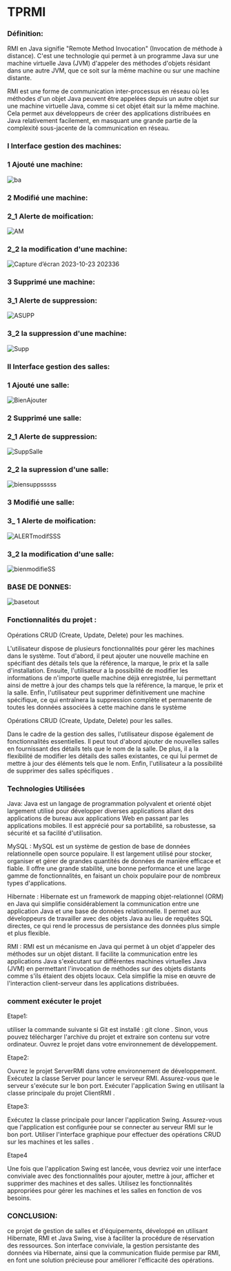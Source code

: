 # TPRMI

### Définition:

RMI en Java signifie "Remote Method Invocation" (Invocation de méthode à distance). C'est une technologie qui permet à un programme Java sur une machine virtuelle Java (JVM) d'appeler des méthodes d'objets résidant dans une autre JVM, que ce soit sur la même machine ou sur une machine distante.

RMI est une forme de communication inter-processus en réseau où les méthodes d'un objet Java peuvent être appelées depuis un autre objet sur une machine virtuelle Java, comme si cet objet était sur la même machine. Cela permet aux développeurs de créer des applications distribuées en Java relativement facilement, en masquant une grande partie de la complexité sous-jacente de la communication en réseau.


### I Interface gestion des machines:

### 1 Ajouté une machine:

![ba](https://github.com/ELMOUWAHID-AYOUB/HibernateTP/assets/130571009/b74a3748-0a2f-4583-b888-fd4b45658315)


### 2 Modifié une machine:


### 2_1 Alerte de moification:

![AM](https://github.com/ELMOUWAHID-AYOUB/HibernateTP/assets/130571009/7d69798c-3a9d-4e9d-8a7d-9108391ecf0b)

### 2_2 la modification d'une machine:

![Capture d’écran 2023-10-23 202336](https://github.com/ELMOUWAHID-AYOUB/HibernateTP/assets/130571009/658e826a-727f-4947-b54b-263e8061a52b)

### 3 Supprimé une machine:

### 3_1 Alerte de suppression:

![ASUPP](https://github.com/ELMOUWAHID-AYOUB/HibernateTP/assets/130571009/da053b12-e283-4f01-9aa2-73a21b893e31)

### 3_2 la suppression d'une machine:
![Supp](https://github.com/ELMOUWAHID-AYOUB/HibernateTP/assets/130571009/c1dd8205-fad5-4ce3-98a6-090c7881624a)

### II Interface gestion des salles:

### 1 Ajouté une salle:

![BienAjouter](https://github.com/ELMOUWAHID-AYOUB/HibernateTP/assets/130571009/4e15825e-9fd5-4161-a946-4111f41d2288)

###  2 Supprimé une salle:

### 2_1 Alerte de suppression:

![SuppSalle](https://github.com/ELMOUWAHID-AYOUB/HibernateTP/assets/130571009/b9c1cea0-654a-444e-8bc3-ce0ca353858c)

### 2_2 la supression d'une salle:

![biensuppsssss](https://github.com/ELMOUWAHID-AYOUB/HibernateTP/assets/130571009/79880817-9826-4d6c-8c15-851b7c5ab46d)

###  3 Modifié une salle:


### 3_ 1 Alerte de moification:


![ALERTmodifSSS](https://github.com/ELMOUWAHID-AYOUB/HibernateTP/assets/130571009/145a84c3-3e5c-4ab8-a043-8343fbf65c48)



### 3_2 la modification d'une salle:

![bienmodifieSS](https://github.com/ELMOUWAHID-AYOUB/HibernateTP/assets/130571009/f31625d9-01d7-47d9-94cb-df10682c4b8b)


###  BASE DE DONNES:


![basetout](https://github.com/ELMOUWAHID-AYOUB/HibernateTP/assets/130571009/1360444d-48ee-4390-8133-4eb20aa4af8f)



###  Fonctionnalités du projet :

Opérations CRUD (Create, Update, Delete) pour les machines.

   L'utilisateur dispose de plusieurs fonctionnalités pour gérer les machines dans le système. Tout d'abord, il peut ajouter une nouvelle machine en spécifiant des détails tels que la référence, la marque, le prix et la salle d'installation. Ensuite, l'utilisateur a la possibilité de modifier les informations de n'importe quelle machine déjà enregistrée, lui permettant ainsi de mettre à jour des champs tels que la référence, la marque, le prix et la salle. Enfin, l'utilisateur peut supprimer définitivement une machine spécifique, ce qui entraînera la suppression complète et permanente de toutes les données associées à cette machine dans le système


Opérations CRUD (Create, Update, Delete) pour les salles.

   Dans le cadre de la gestion des salles, l'utilisateur dispose également de fonctionnalités essentielles. Il peut tout d'abord ajouter de nouvelles salles en fournissant des détails tels que le nom de la salle. De plus, il a la flexibilité de modifier les détails des salles existantes, ce qui lui permet de mettre à jour des éléments tels que le nom. Enfin, l'utilisateur a la possibilité de supprimer des salles spécifiques .

###  Technologies Utilisées

Java: Java est un langage de programmation polyvalent et orienté objet largement utilisé pour développer diverses applications allant des applications de bureau aux applications Web en passant par les applications mobiles. Il est apprécié pour sa portabilité, sa robustesse, sa sécurité et sa facilité d'utilisation.

MySQL : MySQL est un système de gestion de base de données relationnelle open source populaire. Il est largement utilisé pour stocker, organiser et gérer de grandes quantités de données de manière efficace et fiable. Il offre une grande stabilité, une bonne performance et une large gamme de fonctionnalités, en faisant un choix populaire pour de nombreux types d'applications.

Hibernate : Hibernate est un framework de mapping objet-relationnel (ORM) en Java qui simplifie considérablement la communication entre une application Java et une base de données relationnelle. Il permet aux développeurs de travailler avec des objets Java au lieu de requêtes SQL directes, ce qui rend le processus de persistance des données plus simple et plus flexible.

RMI :  RMI est un mécanisme en Java qui permet à un objet d'appeler des méthodes sur un objet distant. Il facilite la communication entre les applications Java s'exécutant sur différentes machines virtuelles Java (JVM) en permettant l'invocation de méthodes sur des objets distants comme s'ils étaient des objets locaux. Cela simplifie la mise en œuvre de l'interaction client-serveur dans les applications distribuées.



###  comment exécuter le projet 

Etape1:

utiliser la commande suivante si Git est installé : git clone <lien-du-projet>.
Sinon, vous pouvez télécharger l'archive du projet et extraire son contenu sur votre ordinateur.
Ouvrez le projet  dans votre environnement de développement.

Etape2:

Ouvrez le projet ServerRMI dans votre environnement de développement.
Exécutez la classe Server pour lancer le serveur RMI. Assurez-vous que le serveur s'exécute sur le bon port.
Exécuter l'application Swing en utilisant la classe principale du projet ClientRMI .

Etape3:

Exécutez la classe principale pour lancer l'application Swing. Assurez-vous que l'application est configurée pour se connecter au serveur RMI sur le bon port.
Utiliser l'interface graphique pour effectuer des opérations CRUD sur les machines et les salles .

Etape4

Une fois que l'application Swing est lancée, vous devriez voir une interface conviviale avec des fonctionnalités pour ajouter, mettre à jour, afficher et supprimer des machines et des salles.
Utilisez les fonctionnalités appropriées pour gérer les machines et les salles en fonction de vos besoins.

### CONCLUSION:

 ce projet de gestion de salles et d'équipements, développé en utilisant Hibernate, RMI et Java Swing, vise à faciliter la procédure de réservation des ressources. Son interface conviviale, la gestion persistante des données via Hibernate, ainsi que la communication fluide permise par RMI, en font une solution précieuse pour améliorer l'efficacité des opérations.
